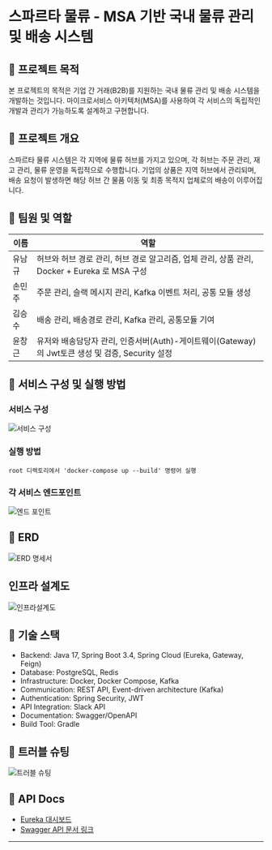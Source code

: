 # 스파르타 물류 - MSA 기반 국내 물류 관리 및 배송 시스템

## 📌 프로젝트 목적

본 프로젝트의 목적은 기업 간 거래(B2B)를 지원하는 국내 물류 관리 및 배송 시스템을 개발하는 것입니다. 마이크로서비스 아키텍처(MSA)를 사용하여 각 서비스의 독립적인 개발과 관리가 가능하도록 설계하고 구현합니다.

## 📌 프로젝트 개요

스파르타 물류 시스템은 각 지역에 물류 허브를 가지고 있으며, 각 허브는 주문 관리, 재고 관리, 물류 운영을 독립적으로 수행합니다. 기업의 상품은 지역 허브에서 관리되며, 배송 요청이 발생하면 해당 허브 간 물품 이동 및 최종 목적지 업체로의 배송이 이루어집니다.

## 📌 팀원 및 역할

| 이름 | 역할 |
|------|------|
| 유남규 | 허브와 허브 경로 관리, 허브 경로 알고리즘, 업체 관리, 상품 관리, Docker + Eureka 로 MSA 구성 |
| 손민주 | 주문 관리, 슬랙 메시지 관리, Kafka 이벤트 처리, 공통 모듈 생성 |
| 김승수 | 배송 관리, 배송경로 관리, Kafka 관리, 공통모듈 기여 |
| 윤창근 | 유저와 배송담당자 관리, 인증서버(Auth)-게이트웨이(Gateway)의 Jwt토큰 생성 및 검증, Security 설정 |

## 📌 서비스 구성 및 실행 방법

### 서비스 구성

![서비스 구성](https://github.com/9haTeam/9pang/wiki/%EC%84%9C%EB%B9%84%EC%8A%A4-%EA%B5%AC%EC%84%B1)

### 실행 방법

```shell
root 디렉토리에서 'docker-compose up --build' 명령어 실행
```

### 각 서비스 엔드포인트

![엔드 포인트](https://github.com/9haTeam/9pang/wiki/%EC%97%94%EB%93%9C%ED%8F%AC%EC%9D%B8%ED%8A%B8)

## 📌 ERD

![ERD 명세서](https://github.com/user-attachments/assets/6f6b057c-16b4-448e-ad57-7c07bf0e99ac)


## 인프라 설계도

![인프라설계도](https://github.com/user-attachments/assets/806ac7a2-b367-436d-93d4-29bfc7c95283)

## 📌 기술 스택

- Backend: Java 17, Spring Boot 3.4, Spring Cloud (Eureka, Gateway, Feign)
- Database: PostgreSQL, Redis
- Infrastructure: Docker, Docker Compose, Kafka
- Communication: REST API, Event-driven architecture (Kafka)
- Authentication: Spring Security, JWT
- API Integration: Slack API
- Documentation: Swagger/OpenAPI
- Build Tool: Gradle

## 📌 트러블 슈팅

![트러블 슈팅](https://github.com/9haTeam/9pang/wiki/%ED%8A%B8%EB%9F%AC%EB%B8%94-%EC%8A%88%ED%8C%85)

## 📌 API Docs

- [Eureka 대시보드](http://localhost:8761)
- [Swagger API 문서 링크](http://localhost:8080/swagger-ui.html)

---

